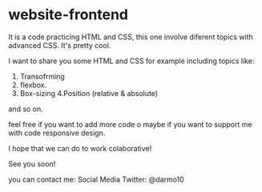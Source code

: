 # website-frontend
It is a code practicing HTML and CSS, this one involve diferent topics with advanced CSS. It's pretty cool. 

I want to share you some HTML and CSS for example including topics like:

1. Transofrming
2. flexbox. 
3. Box-sizing
4.Position (relative & absolute)

and so on.

feel free if you want to add more code o maybe if you want to support me with code responsive design. 

I hope that we can do to work colaborative! 


See you soon! 

you can contact me: 
Social Media 
Twitter: @darmo10
